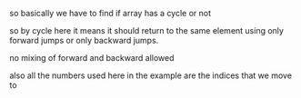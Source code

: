 so basically we have to find if array has a cycle or not



so by cycle here it means it should return to the same element using only forward jumps or only backward jumps.

no mixing of forward and backward allowed 


also all the numbers used here in the example are the indices that we move to



